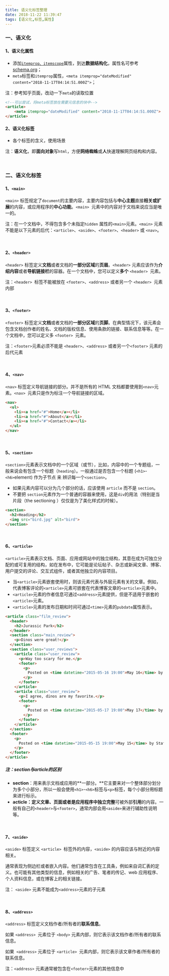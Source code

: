 ```yaml
---
title: 语义化标签整理
date: 2018-11-22 11:39:47
tags: [语义化,标签,属性]
---
```


### 一、语义化

#### 1、语义化属性

- 添加[`itemprop、itemscope`](https://chenoge.github.io/2018/11/19/itemprop/)属性，到达**数据结构化**，属性名可参考 [schema.org](https://schema.org/)；
- `meta`标签和`itemprop`属性，`<meta itemprop="dateModified" content="2018-11-17T04:14:51.000Z">`；

注：参考知乎页面，改动一下`meta`的读取位置

```html
<!--可以尝试，将meta标签放在需要元信息的块中-->
<article>
    <meta itemprop="dateModified" content="2018-11-17T04:14:51.000Z">
</article>
```

#### 2、语义化标签

- 各个标签的含义，使用场景

注：**语义化**，即**面向对象**写`html`，方便**网络蜘蛛**或**人**快速理解网页结构和内容。

<br/>

<!--more-->

### 二、语义化标签

#### 1、`<main>`

`<main>` 标签规定了`document`的主要内容，主要内容包括与**中心主题**直接**相关或扩展**的内容，或应用程序的**中心功能**。`<main> `元素中的内容对于文档来说应当是唯一的。

注：在一个文档中，不得包含多个未指定`hidden` 属性的`<main>`元素。`<main>` 元素不能是以下元素的后代：`<article>`、`<aside>`、`<footer>`、`<header>` 或 `<nav>`。 

<br/>

#### 2、`<header>`

`<header>` 标签定义**文档**或者文档的**一部分区域**的**页眉**。`<header>` 元素应该作为**介绍内容**或者**导航链接栏**的容器。在一个文档中，您可以定义**多个** `<header> `元素。

注：`<header> `标签不能被放在 `<footer>`、`<address>` 或者另一个 `<header> `元素内部

<br/>

#### 3、`<footer> `

`<footer>` 标签定义**文档**或者文档的**一部分区域**的**页脚**。在典型情况下，该元素会包含文档创作者的姓名、文档的版权信息、使用条款的链接、联系信息等等。在一个文档中，您可以定义多 `<footer> `元素。

注：`<footer>`元素必须不能是 `<header>`、`<address>` 或者另一个`<footer>` 元素的后代元素

<br/>

#### 4、`<nav> `

`<nav>` 标签定义导航链接的部分。并不是所有的 HTML 文档都要使用到` <nav> `元素。`<nav> `元素只是作为标注一个导航链接的区域。

```html
<nav>
  <ul>
    <li><a href="#">Home</a></li>
    <li><a href="#">About</a></li>
    <li><a href="#">Contact</a></li>
  </ul>
</nav>
```

<br/>

#### 5、`<section>`

`<section>`元素表示文档中的一个区域（或节），比如，内容中的一个专题组，一般来说会有包含一个标题（`heading`）。一般通过是否包含一个标题 (`<h1>`-`<h6>`element) 作为子节点 来 辨识每一个`<section>`。 

- 如果元素内容可以分为几个部分的话，应该使用 `article` 而不是 `section`。
- 不要把 `section`元素作为一个普通的容器来使用，这是`div`的用法（特别是当片段（the sectioning ）仅仅是为了美化样式的时候）。

```html
<section>
  <h2>Heading</h2>
  <img src="bird.jpg" alt="bird">
</section>
```

<br/>

#### 6、`<article>`

`<article>`元素表示文档、页面、应用或网站中的独立结构，其意在成为可独立分配的或可复用的结构，如在发布中，它可能是论坛帖子、杂志或新闻文章、博客、用户提交的评论、交互式组件，或者其他独立的内容项目。 

- 当`<article>`元素嵌套使用时，则该元素代表与外层元素有关的文章。例如，代表博客评论的`<article>`元素可嵌套在代表博客文章的`<article>`元素中。
- `<article>`元素的作者信息可通过`<address>`元素提供，但是不适用于嵌套的`<article>`元素。
- `<article>`元素的发布日期和时间可通过`<time>`元素的`pubdate`属性表示。

```html
<article class="film_review">
  <header>
    <h2>Jurassic Park</h2>
  </header>
  <section class="main_review">
    <p>Dinos were great!</p>
  </section>
  <section class="user_reviews">
    <article class="user_review">
      <p>Way too scary for me.</p>
      <footer>
        <p>
          Posted on <time datetime="2015-05-16 19:00">May 16</time> by Lisa.
        </p>
      </footer>
    </article>
    <article class="user_review">
      <p>I agree, dinos are my favorite.</p>
      <footer>
        <p>
          Posted on <time datetime="2015-05-17 19:00">May 17</time> by Tom.
        </p>
      </footer>
    </article>
  </section>
  <footer>
    <p>
      Posted on <time datetime="2015-05-15 19:00">May 15</time> by Staff.
    </p>
  </footer>
</article>
```

##### 注：section与article的区别

- **section**：用来表示文档或应用的**一部分。**它主要来对一个整体部分划分为多个小部分，所以一般会使用`<h1>`-`<h6>`标签与`<p>`标签，每个小部分用标题来进行标示。
- **acticle：**定义文章、页面或者是应用程序中**独立完整**可被外部**引用**的内容。一般有自己的`<header>`与`<footer>`，通常内部会用`<aside>`来进行辅助性说明等。

<br/>

#### 7、`<aside>`

`<aside>` 标签定义 `<article> `标签外的内容，`<aside>` 的内容应该与附近的内容相关。

通常表现为侧边栏或者嵌入内容。他们通常包含在工具条，例如来自词汇表的定义。也可能有其他类型的信息，例如相关的广告、笔者的传记、web 应用程序、个人资料信息，或在博客上的相关链接。 

注： `<aside>` 元素不能成为`<address>`元素的子元素 

<br/>

#### 8、`<address> `

`<address>` 标签定义文档作者/所有者的**联系信息**。

如果 `<address> `元素位于 `<body>` 元素内部，则它表示该文档作者/所有者的联系信息。

如果` <address>` 元素位于 `<article> `元素内部，则它表示该文章作者/所有者的联系信息。

注：`<address>` 元素通常被包含在`<footer>`元素的其他信息中

<br/>





